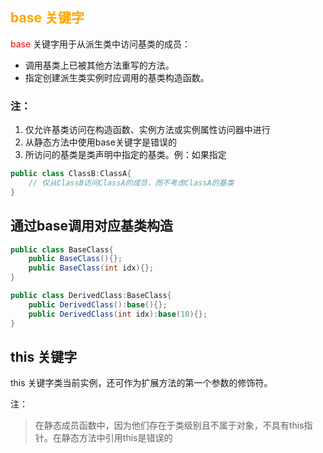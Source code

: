 ## <font color="orange">base 关键字</font>

<font color="red">base</font> 关键字用于从派生类中访问基类的成员：
* 调用基类上已被其他方法重写的方法。
* 指定创建派生类实例时应调用的基类构造函数。

### 注：
1. 仅允许基类访问在构造函数、实例方法或实例属性访问器中进行
2. 从静态方法中使用base关键字是错误的
3. 所访问的基类是类声明中指定的基类。例：如果指定 
``` csharp
public class ClassB:ClassA{
    // 仅从ClassB访问ClassA的成员，而不考虑ClassA的基类
}
````

## 通过base调用对应基类构造
``` csharp
public class BaseClass{
    public BaseClass(){};
    public BaseClass(int idx){};
}

public class DerivedClass:BaseClass{
    public DerivedClass():base(){};
    public DerivedClass(int idx):base(10){};
}
```

## this 关键字

this 关键字类当前实例，还可作为扩展方法的第一个参数的修饰符。

注：
> 在静态成员函数中，因为他们存在于类级别且不属于对象，不具有this指针。在静态方法中引用this是错误的


